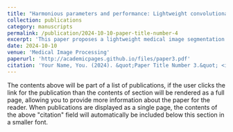 ```yaml
---
title: "Harmonious parameters and performance: Lightweight convolutional stage and local feature weighted fusion MLP for medical image segmentation"
collection: publications
category: manuscripts
permalink: /publication/2024-10-10-paper-title-number-4
excerpt: 'This paper proposes a lightweight medical image segmentation model named UConvNeXt based on depth - wise separable convolution and MLP. By using large - scale kernel depth - wise separable convolution and the local feature weighted fusion MLP (LFWF - MLP) module, experiments are carried out on multiple medical image datasets. The results show that while reducing parameters and computational complexity, the model can achieve comparable or even better segmentation performance than high - parameter models. Additionally, the limitations of the model and its future improvement directions are analyzed.'
date: 2024-10-10
venue: 'Medical Image Processing'
paperurl: 'http://academicpages.github.io/files/paper3.pdf'
citation: 'Your Name, You. (2024). &quot;Paper Title Number 3.&quot; <i>GitHub Journal of Bugs</i>. 1(3).'
---
```


The contents above will be part of a list of publications, if the user clicks the link for the publication than the contents of section will be rendered as a full page, allowing you to provide more information about the paper for the reader. When publications are displayed as a single page, the contents of the above "citation" field will automatically be included below this section in a smaller font.
